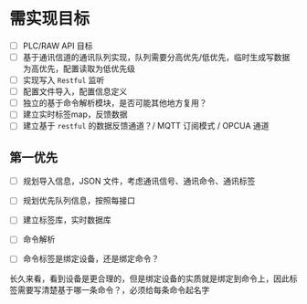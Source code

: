 # 需实现目标

- [ ] PLC/RAW API 目标
- [ ] 基于通讯信道的通讯队列实现，队列需要分高优先/低优先，临时生成写数据为高优先，配置读取为低优先级
- [ ] 实现写入 `Restful` 监听
- [ ] 配置文件导入，配置信息定义
- [ ] 独立的基于命令解析模块，是否可能其他地方复用？
- [ ] 建立实时标签map，反馈数据
- [ ] 建立基于 `restful` 的数据反馈通道？/ MQTT 订阅模式 / OPCUA 通道

## 第一优先

- [ ] 规划导入信息，JSON 文件，考虑通讯信号、通讯命令、通讯标签
- [ ] 规划优先队列信息，按照每接口
- [ ] 建立标签库，实时数据库
- [ ] 命令解析

- [ ] 命令标签是绑定设备，还是绑定命令？

长久来看，看到设备是更合理的，但是绑定设备的实质就是绑定到命令上，因此标签需要写清楚基于哪一条命令？，必须给每条命令起名字
